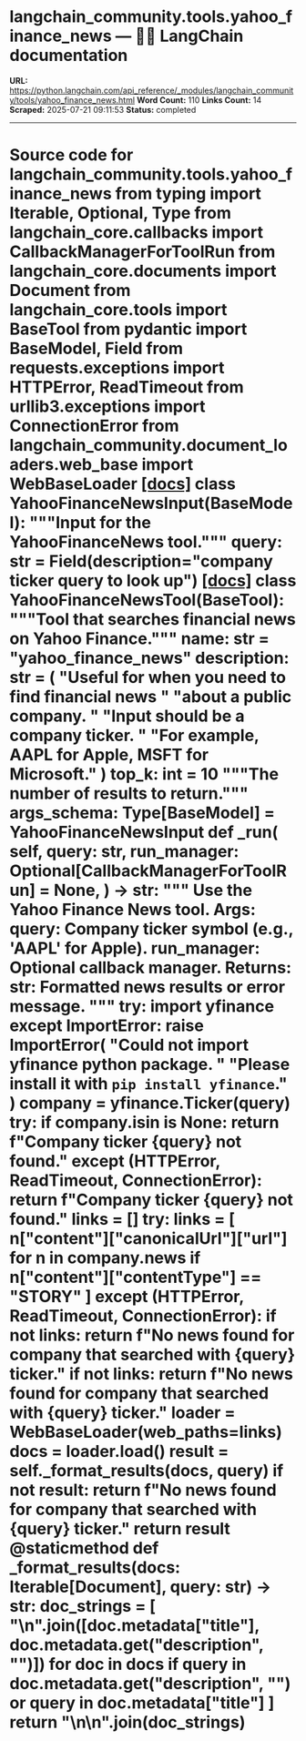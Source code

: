 # langchain_community.tools.yahoo_finance_news — 🦜🔗 LangChain  documentation

**URL:** https://python.langchain.com/api_reference/_modules/langchain_community/tools/yahoo_finance_news.html
**Word Count:** 110
**Links Count:** 14
**Scraped:** 2025-07-21 09:11:53
**Status:** completed

---

# Source code for langchain\_community.tools.yahoo\_finance\_news               from typing import Iterable, Optional, Type          from langchain_core.callbacks import CallbackManagerForToolRun     from langchain_core.documents import Document     from langchain_core.tools import BaseTool     from pydantic import BaseModel, Field     from requests.exceptions import HTTPError, ReadTimeout     from urllib3.exceptions import ConnectionError          from langchain_community.document_loaders.web_base import WebBaseLoader                              [[docs]](https://python.langchain.com/api_reference/community/tools/langchain_community.tools.yahoo_finance_news.YahooFinanceNewsInput.html#langchain_community.tools.yahoo_finance_news.YahooFinanceNewsInput)     class YahooFinanceNewsInput(BaseModel):         """Input for the YahooFinanceNews tool."""              query: str = Field(description="company ticker query to look up")                                             [[docs]](https://python.langchain.com/api_reference/community/tools/langchain_community.tools.yahoo_finance_news.YahooFinanceNewsTool.html#langchain_community.tools.yahoo_finance_news.YahooFinanceNewsTool)     class YahooFinanceNewsTool(BaseTool):         """Tool that searches financial news on Yahoo Finance."""              name: str = "yahoo_finance_news"         description: str = (             "Useful for when you need to find financial news "             "about a public company. "             "Input should be a company ticker. "             "For example, AAPL for Apple, MSFT for Microsoft."         )         top_k: int = 10         """The number of results to return."""              args_schema: Type[BaseModel] = YahooFinanceNewsInput              def _run(             self,             query: str,             run_manager: Optional[CallbackManagerForToolRun] = None,         ) -> str:             """             Use the Yahoo Finance News tool.                  Args:                 query: Company ticker symbol (e.g., 'AAPL' for Apple).                 run_manager: Optional callback manager.                  Returns:                 str: Formatted news results or error message.             """             try:                 import yfinance             except ImportError:                 raise ImportError(                     "Could not import yfinance python package. "                     "Please install it with `pip install yfinance`."                 )             company = yfinance.Ticker(query)             try:                 if company.isin is None:                     return f"Company ticker {query} not found."             except (HTTPError, ReadTimeout, ConnectionError):                 return f"Company ticker {query} not found."                  links = []             try:                 links = [                     n["content"]["canonicalUrl"]["url"]                     for n in company.news                     if n["content"]["contentType"] == "STORY"                 ]             except (HTTPError, ReadTimeout, ConnectionError):                 if not links:                     return f"No news found for company that searched with {query} ticker."             if not links:                 return f"No news found for company that searched with {query} ticker."             loader = WebBaseLoader(web_paths=links)             docs = loader.load()             result = self._format_results(docs, query)             if not result:                 return f"No news found for company that searched with {query} ticker."             return result              @staticmethod         def _format_results(docs: Iterable[Document], query: str) -> str:             doc_strings = [                 "\n".join([doc.metadata["title"], doc.metadata.get("description", "")])                 for doc in docs                 if query in doc.metadata.get("description", "")                 or query in doc.metadata["title"]             ]             return "\n\n".join(doc_strings)